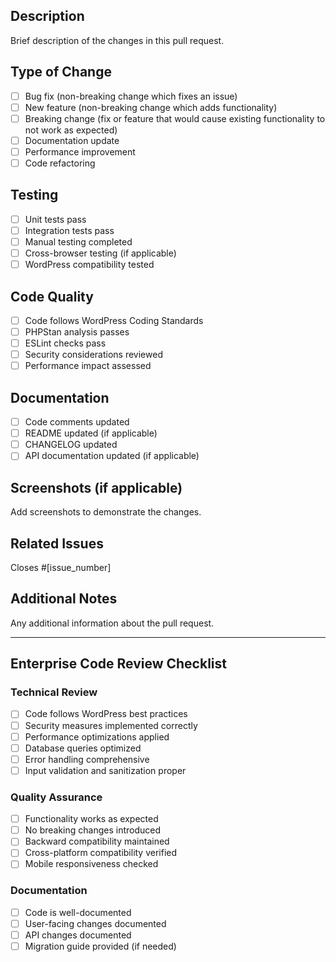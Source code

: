 ## Description
Brief description of the changes in this pull request.

## Type of Change
- [ ] Bug fix (non-breaking change which fixes an issue)
- [ ] New feature (non-breaking change which adds functionality)
- [ ] Breaking change (fix or feature that would cause existing functionality to not work as expected)
- [ ] Documentation update
- [ ] Performance improvement
- [ ] Code refactoring

## Testing
- [ ] Unit tests pass
- [ ] Integration tests pass
- [ ] Manual testing completed
- [ ] Cross-browser testing (if applicable)
- [ ] WordPress compatibility tested

## Code Quality
- [ ] Code follows WordPress Coding Standards
- [ ] PHPStan analysis passes
- [ ] ESLint checks pass
- [ ] Security considerations reviewed
- [ ] Performance impact assessed

## Documentation
- [ ] Code comments updated
- [ ] README updated (if applicable)
- [ ] CHANGELOG updated
- [ ] API documentation updated (if applicable)

## Screenshots (if applicable)
Add screenshots to demonstrate the changes.

## Related Issues
Closes #[issue_number]

## Additional Notes
Any additional information about the pull request.

---

## Enterprise Code Review Checklist

### Technical Review
- [ ] Code follows WordPress best practices
- [ ] Security measures implemented correctly
- [ ] Performance optimizations applied
- [ ] Database queries optimized
- [ ] Error handling comprehensive
- [ ] Input validation and sanitization proper

### Quality Assurance
- [ ] Functionality works as expected
- [ ] No breaking changes introduced
- [ ] Backward compatibility maintained
- [ ] Cross-platform compatibility verified
- [ ] Mobile responsiveness checked

### Documentation
- [ ] Code is well-documented
- [ ] User-facing changes documented
- [ ] API changes documented
- [ ] Migration guide provided (if needed)

